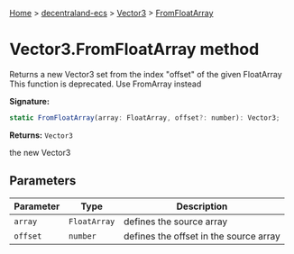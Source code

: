 [Home](./index) &gt; [decentraland-ecs](./decentraland-ecs.md) &gt; [Vector3](./decentraland-ecs.vector3.md) &gt; [FromFloatArray](./decentraland-ecs.vector3.fromfloatarray.md)

# Vector3.FromFloatArray method

Returns a new Vector3 set from the index "offset" of the given FloatArray This function is deprecated. Use FromArray instead

**Signature:**
```javascript
static FromFloatArray(array: FloatArray, offset?: number): Vector3;
```
**Returns:** `Vector3`

the new Vector3

## Parameters

|  Parameter | Type | Description |
|  --- | --- | --- |
|  `array` | `FloatArray` | defines the source array |
|  `offset` | `number` | defines the offset in the source array |

